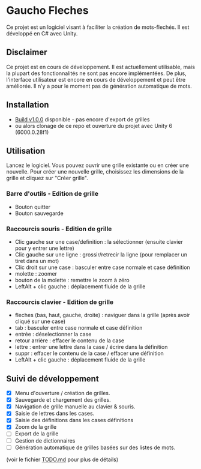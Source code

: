 # Gaucho Fleches

Ce projet est un logiciel visant à faciliter la création de mots-flechés. Il est développé en C# avec Unity.

## Disclaimer

Ce projet est en cours de développement. Il est actuellement utilisable, mais la plupart des fonctionnalités ne sont pas encore implémentées. De plus, l'interface utilisateur est encore en cours de développement et peut être améliorée. Il n'y a pour le moment pas de génération automatique de mots.

## Installation

- [Build v1.0.0](https://github.com/louisaiva/gaucho-fleches/releases/tag/v1.0.0) disponible - pas encore d'export de grilles
- ou alors clonage de ce repo et ouverture du projet avec Unity 6 (6000.0.28f1)

## Utilisation

Lancez le logiciel. Vous pouvez ouvrir une grille existante ou en créer une nouvelle. Pour créer une nouvelle grille, choisissez les dimensions de la grille et cliquez sur "Créer grille".

### Barre d'outils - Edition de grille
- Bouton quitter
- Bouton sauvegarde

### Raccourcis souris - Edition de grille
- Clic gauche sur une case/definition : la sélectionner (ensuite clavier pour y entrer une lettre)
- Clic gauche sur une ligne : grossir/retrecir la ligne (pour remplacer un tiret dans un mot)
- Clic droit sur une case : basculer entre case normale et case définition
- molette : zoomer
- bouton de la molette : remettre le zoom à zéro
- LeftAlt + clic gauche : déplacement fluide de la grille

### Raccourcis clavier - Edition de grille
- fleches (bas, haut, gauche, droite) : naviguer dans la grille (après avoir cliqué sur une case)
- tab : basculer entre case normale et case définition
- entrée : déselectionner la case
- retour arrière : effacer le contenu de la case
- lettre : entrer une lettre dans la case / écrire dans la définition
- suppr : effacer le contenu de la case / effacer une définition
- LeftAlt + clic gauche : déplacement fluide de la grille

## Suivi de développement

- [x] Menu d'ouverture / création de grilles.
- [x] Sauvegarde et chargement des grilles.
- [x] Navigation de grille manuelle au clavier & souris.
- [x] Saisie de lettres dans les cases.
- [x] Saisie des définitions dans les cases définitions
- [x] Zoom de la grille
- [ ] Export de la grille
- [ ] Gestion de dictionnaires
- [ ] Génération automatique de grilles basées sur des listes de mots.

(voir le fichier [TODO.md](./todo.md) pour plus de détails)